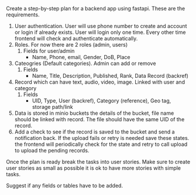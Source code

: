 Create a step-by-step plan for a backend app using fastapi. These are the requirements.

1. User authentication. User will use phone number to create and account or login if already exists. User will login only one time. Every other time frontend will check and authenticate automatically.
2. Roles. For now there are 2 roles (admin, users)
    1. Fields for user/admin
        - Name, Phone, email, Gender, DoB, Place
3. Cateogries (Default categories). Admin can add or remove
    1. Fields
        - Name, Title, Description, Published, Rank, Data Record (backref)
4. Record which can have text, audio, video, image. Linked with user and category
    1. Fields
        - UID, Type, User (backref), Category (reference), Geo tag, storage path/link
5. Data is stored in minio buckets the details of the bucket, file name should be linked with record. The file should have the same UID of the record.
6. Add a check to see if the record is saved to the bucket and send a notification back. If the upload fails or retry is needed save these states. the frontend will periodically check for the state and retry to call upload to upload the pending records.

Once the plan is ready break the tasks into user stories. Make sure to create user stories as small as possible it is ok to have more stories with simple tasks.

Suggest if any fields or tables have to be added.